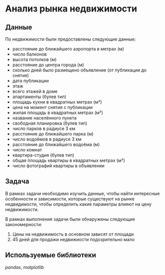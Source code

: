 # Анализ рынка недвижимости
## Данные
По недвижимости были предоставлены следующие данные:
- расстояние до ближайшего аэропорта в метрах (м)
- число балконов
- высота потолков (м)
- расстояние до центра города (м)
- сколько дней было размещено объявление (от публикации до снятия)
- дата публикации
- этаж
- всего этажей в доме
- апартаменты (булев тип)
- площадь кухни в квадратных метрах (м²)
- цена на момент снятия с публикации
- жилая площадь в квадратных метрах (м²)
- название населённого пункта
- свободная планировка (булев тип)
- число парков в радиусе 3 км
- расстояние до ближайшего парка (м)
- число водоёмов в радиусе 3 км
- расстояние до ближайшего водоёма (м)
- число комнат
- квартира-студия (булев тип)
- общая площадь квартиры в квадратных метрах (м²)
- число фотографий квартиры в объявлении
## Задача
В рамках задачи необходимо изучить данные, чтобы найти интересные особенности и зависимости, которые существуют на рынке недвидимости, чтобы определить какие параметры влияют на цену недвижимости. 

В рамках выполнения задачи были обнаружены следующие закономерности:
1. Цены на недвижимость в основном зависят от площади
2. 45 дней для продажи недвижиости подозрительно мало
## Используемые библиотеки
*pandas*, *matplotlib*
